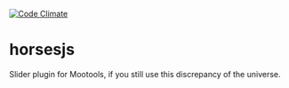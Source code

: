 [![Code Climate](https://codeclimate.com/github/julienbrunuk/horsesjs/badges/gpa.svg)](https://codeclimate.com/github/julienbrunuk/horsesjs)

horsesjs
========

Slider plugin for Mootools, if you still use this discrepancy of the universe.
